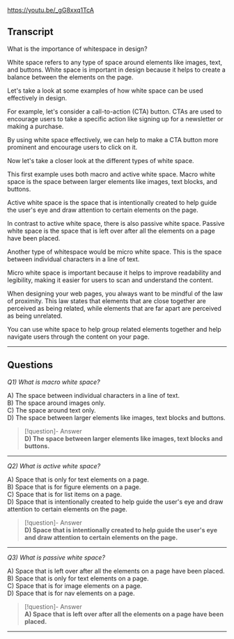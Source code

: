 https://youtu.be/_gG8xxq1TcA

## Transcript
What is the importance of whitespace in design?

White space refers to any type of space around elements like images, text, and buttons. White space is important in design because it helps to create a balance between the elements on the page.

Let's take a look at some examples of how white space can be used effectively in design.

For example, let's consider a call-to-action (CTA) button. CTAs are used to encourage users to take a specific action like signing up for a newsletter or making a purchase.

By using white space effectively, we can help to make a CTA button more prominent and encourage users to click on it.

Now let's take a closer look at the different types of white space.

This first example uses both macro and active white space. Macro white space is the space between larger elements like images, text blocks, and buttons.

Active white space is the space that is intentionally created to help guide the user's eye and draw attention to certain elements on the page.

In contrast to active white space, there is also passive white space. Passive white space is the space that is left over after all the elements on a page have been placed.

Another type of whitespace would be micro white space. This is the space between individual characters in a line of text.

Micro white space is important because it helps to improve readability and legibility, making it easier for users to scan and understand the content.

When designing your web pages, you always want to be mindful of the law of proximity. This law states that elements that are close together are perceived as being related, while elements that are far apart are perceived as being unrelated.

You can use white space to help group related elements together and help navigate users through the content on your page.

---
## Questions
*Q1) What is macro white space?*

A) The space between individual characters in a line of text.  
B) The space around images only.  
C) The space around text only.  
D) The space between larger elements like images, text blocks and buttons.  

> [!question]- Answer  
> **D) The space between larger elements like images, text blocks and buttons.**  

---

*Q2) What is active white space?*

A) Space that is only for text elements on a page.  
B) Space that is for figure elements on a page.  
C) Space that is for list items on a page.  
D) Space that is intentionally created to help guide the user's eye and draw attention to certain elements on the page.  

> [!question]- Answer  
> **D) Space that is intentionally created to help guide the user's eye and draw attention to certain elements on the page.**  

---

*Q3) What is passive white space?*

A) Space that is left over after all the elements on a page have been placed.  
B) Space that is only for text elements on a page.  
C) Space that is for image elements on a page.  
D) Space that is for nav elements on a page.  

> [!question]- Answer  
> **A) Space that is left over after all the elements on a page have been placed.**  

---